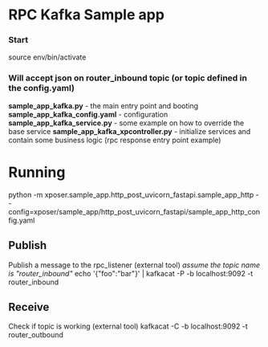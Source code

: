 # RPC Kafka Sample app

### Start

source env/bin/activate

### Will accept json on router_inbound topic (or topic defined in the config.yaml)

**sample_app_kafka.py** - the main entry point and booting
**sample_app_kafka_config.yaml** - configuration
**sample_app_kafka_service.py** - some example on how to override the base service
**sample_app_kafka_xpcontroller.py** - initialize services and contain some business logic (rpc response entry point
example)

# Running

python -m xposer.sample_app.http_post_uvicorn_fastapi.sample_app_http
--config=xposer/sample_app/http_post_uvicorn_fastapi/sample_app_http_config.yaml

## Publish
Publish a message to the rpc_listener (external tool)
_assume the topic name is "router_inbound"_
echo '{"foo":"bar"}' | kafkacat -P -b localhost:9092 -t router_inbound

## Receive
Check if topic is working (external tool)
kafkacat -C -b localhost:9092 -t router_outbound